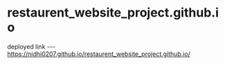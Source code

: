 # restaurent_website_project.github.io

deployed link   ---   https://nidhi0207.github.io/restaurent_website_project.github.io/
